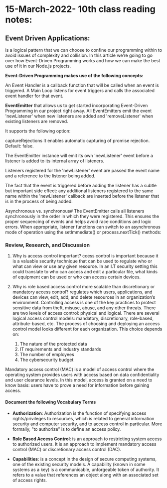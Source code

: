 # 15-March-2022- 10th class reading notes:

## Event Driven Applications:

 is a logical pattern that we can choose to confine our programming within to avoid issues of complexity and collision. In this article we’re going to go over how Event-Driven Programming works and how we can make the best use of it in our Node.js projects.

**Event-Driven Programming makes use of the following concepts:**

 An Event Handler is a callback function that will be called when an event is triggered.
 A Main Loop listens for event triggers and calls the associated event handler for that event.

 **EventEmitter** that allows us to get started incorporating Event-Driven Programming in our project right away.
 All EventEmitters emit the event 'newListener' when new listeners are added and 'removeListener' when existing listeners are removed.

It supports the following option:

captureRejections <boolean> It enables automatic capturing of promise rejection. Default: false.

The EventEmitter instance will emit its own 'newListener' event before a listener is added to its internal array of listeners.

Listeners registered for the 'newListener' event are passed the event name and a reference to the listener being added.

The fact that the event is triggered before adding the listener has a subtle but important side effect: any additional listeners registered to the same name within the 'newListener' callback are inserted before the listener that is in the process of being added.

Asynchronous vs. synchronous#
The EventEmitter calls all listeners synchronously in the order in which they were registered. This ensures the proper sequencing of events and helps avoid race conditions and logic errors. When appropriate, listener functions can switch to an asynchronous mode of operation using the setImmediate() or process.nextTick() methods:

### Review, Research, and Discussion

1. Why is access control important?
   ccess control is important because it is a valuable security technique that can be used to regulate who or what can view or use any given resource. In an I.T security setting this could translate to who can access and edit a particular file, what kinds of equipment can be used or who can access certain devices.

2. Why is role based access control more scalable than discretionary or mandatory access control?
   regulates which users, applications, and devices can view, edit, add, and delete resources in an organization’s environment. Controlling access is one of the key practices to protect sensitive data from theft, misuse, abuse, and any other threats. There are two levels of access control: physical and logical.
   There are several logical access control models: mandatory, discretionary, role-based, attribute-based, etc. The process of choosing and deploying an access control model looks different for each organization. This choice depends on:

    1. The nature of the protected data
    2. IT requirements and industry standards
    3. The number of employees
    4. The cybersecurity budget


Mandatory access control (MAC) is a model of access control where the operating system provides users with access based on data confidentiality and user clearance levels. In this model, access is granted on a need to know basis: users have to prove a need for information before gaining access.

#### Document the following Vocabulary Terms

- **Authorization**: Authorization is the function of specifying access rights/privileges to resources, which is related to general information security and computer security, and to access control in particular. More formally, "to authorize" is to define an access policy.
  
- **Role Based Access Control**: is an approach to restricting system access to authorized users. It is an approach to implement mandatory access control (MAC) or discretionary access control (DAC).
  
- **Capabilities**: is a concept in the design of secure computing systems, one of the existing security models. A capability (known in some systems as a key) is a communicable, unforgeable token of authority. It refers to a value that references an object along with an associated set of access rights. 